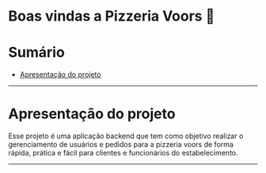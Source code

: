 
# Boas vindas a Pizzeria Voors 🍕


# Sumário

- [Apresentação do projeto](#apresentação-do-projeto)

---

#  Apresentação do projeto
Esse projeto é uma aplicação backend que tem como objetivo realizar o gerenciamento de usuários e pedidos para a pizzeria voors de forma rápida, prática e fácil para clientes e funcionários do estabelecimento.

---
